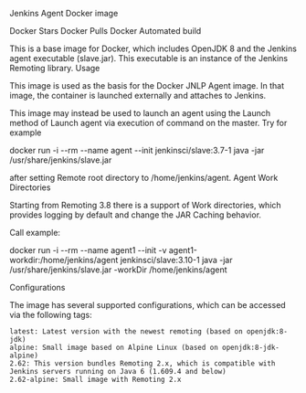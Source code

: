 Jenkins Agent Docker image

Docker Stars Docker Pulls Docker Automated build

This is a base image for Docker, which includes OpenJDK 8 and the Jenkins agent executable (slave.jar). This executable is an instance of the Jenkins Remoting library.
Usage

This image is used as the basis for the Docker JNLP Agent image. In that image, the container is launched externally and attaches to Jenkins.

This image may instead be used to launch an agent using the Launch method of Launch agent via execution of command on the master. Try for example

docker run -i --rm --name agent --init jenkinsci/slave:3.7-1 java -jar /usr/share/jenkins/slave.jar

after setting Remote root directory to /home/jenkins/agent.
Agent Work Directories

Starting from Remoting 3.8 there is a support of Work directories, which provides logging by default and change the JAR Caching behavior.

Call example:

docker run -i --rm --name agent1 --init -v agent1-workdir:/home/jenkins/agent jenkinsci/slave:3.10-1 java -jar /usr/share/jenkins/slave.jar -workDir /home/jenkins/agent

Configurations

The image has several supported configurations, which can be accessed via the following tags:

    latest: Latest version with the newest remoting (based on openjdk:8-jdk)
    alpine: Small image based on Alpine Linux (based on openjdk:8-jdk-alpine)
    2.62: This version bundles Remoting 2.x, which is compatible with Jenkins servers running on Java 6 (1.609.4 and below)
    2.62-alpine: Small image with Remoting 2.x
